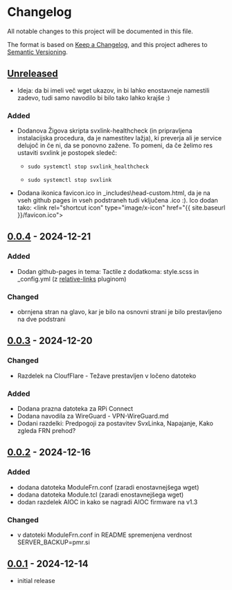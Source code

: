 # Changelog

All notable changes to this project will be documented in this file.

The format is based on [Keep a Changelog],
and this project adheres to [Semantic Versioning].

## [Unreleased]

- Ideja: da bi imeli več wget ukazov, in bi lahko enostavneje namestili zadevo, tudi samo navodilo bi bilo tako lahko krajše :)

### Added

- Dodanova Žigova skripta svxlink-healthcheck (in pripravljena instalacijska procedura, da je namestitev lažja), ki preverja ali je service delujoč in če ni, da se ponovno zažene. To pomeni, da če želimo res ustaviti svxlink je postopek sledeč:
  -     sudo systemctl stop svxlink_healthcheck
  -     sudo systemctl stop svxlink
- Dodana ikonica favicon.ico in _includes\head-custom.html, da je na vseh github pages in vseh podstraneh tudi vključena .ico :). Ico dodan tako: \<link rel="shortcut icon" type="image/x-icon" href="{{ site.baseurl }}/favicon.ico"\>

## [0.0.4] - 2024-12-21

### Added

- Dodan github-pages in tema: Tactile z dodatkoma: style.scss in _config.yml (z [relative-links](https://github.com/benbalter/jekyll-relative-links) pluginom)

### Changed

- obrnjena stran na glavo, kar je bilo na osnovni strani je bilo prestavljeno na dve podstrani


## [0.0.3] - 2024-12-20

### Changed

- Razdelek na CloufFlare - Težave prestavljen v ločeno datoteko

### Added

- Dodana prazna datoteka za RPi Connect
- Dodana navodila za WireGuard - VPN-WireGuard.md
- Dodani razdelki: Predpogoji za postavitev SvxLinka, Napajanje, Kako zgleda FRN prehod?

## [0.0.2] - 2024-12-16

### Added

- dodana datoteka ModuleFrn.conf (zaradi enostavnejšega wget)
- dodana datoteka Module.tcl (zaradi enostavnejšega wget)
- dodan razdelek AIOC in kako se nagradi AIOC firmware na v1.3

### Changed

- v datoteki ModuleFrn.conf in README spremenjena verdnost SERVER_BACKUP=pmr.si

## [0.0.1] - 2024-12-14

- initial release

<!-- Links -->
[keep a changelog]: https://keepachangelog.com/en/1.0.0/
[semantic versioning]: https://semver.org/spec/v2.0.0.html

<!-- Versions -->
[unreleased]: https://github.com/tomaz1/PMR-FRN-SvxLink/compare/v0.0.4...HEAD
[0.0.4]: https://github.com/tomaz1/PMR-FRN-SvxLink/compare/v0.0.3...v0.0.4
[0.0.3]: https://github.com/tomaz1/PMR-FRN-SvxLink/compare/v0.0.2...v0.0.3
[0.0.2]: https://github.com/tomaz1/PMR-FRN-SvxLink/compare/v0.0.1...v0.0.2
[0.0.1]: https://github.com/tomaz1/PMR-FRN-SvxLink/releases/tag/v0.0.1